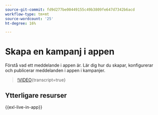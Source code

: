 ```yaml
---
source-git-commit: fd9d277be00449155c49b3809fe647d7342b6acd
workflow-type: tm+mt
source-wordcount: '25'
ht-degree: 16%

---
```

# Skapa en kampanj i appen

Förstå vad ett meddelande i appen är. Lär dig hur du skapar, konfigurerar och publicerar meddelanden i appen i kampanjer.

>[!VIDEO](https://video.tv.adobe.com/v/3451886?quality=12&learn=on&captions=swe){transcript=true}

## Ytterligare resurser

{{exl-live-in-app}}